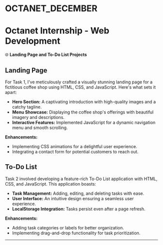 # OCTANET_DECEMBER

# Octanet Internship - Web Development

🌐 **Landing Page and To-Do List Projects**

## Landing Page

For Task 1, I've meticulously crafted a visually stunning landing page for a fictitious coffee shop using HTML, CSS, and JavaScript. Here's what sets it apart:

- **Hero Section:** A captivating introduction with high-quality images and a catchy tagline.
- **Menu Showcase:** Displaying the coffee shop's offerings with beautiful imagery and descriptions.
- **Interactive Features:** Implemented JavaScript for a dynamic navigation menu and smooth scrolling.

**Enhancements:**
- Implementing CSS animations for a delightful user experience.
- Integrating a contact form for potential customers to reach out.

## To-Do List

Task 2 involved developing a feature-rich To-Do List application with HTML, CSS, and JavaScript. This application boasts:

- **Task Management:** Adding, editing, and deleting tasks with ease.
- **User Interface:** An intuitive design ensuring a seamless user experience.
- **LocalStorage Integration:** Tasks persist even after a page refresh.

**Enhancements:**
- Adding task categories or labels for better organization.
- Implementing drag-and-drop functionality for task prioritization.

---






